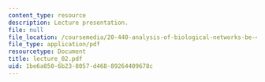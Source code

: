 ```yaml
---
content_type: resource
description: Lecture presentation.
file: null
file_location: /coursemedia/20-440-analysis-of-biological-networks-be-440-fall-2004/1be6a8506b238057d46889264409678c_lecture_02.pdf
file_type: application/pdf
resourcetype: Document
title: lecture_02.pdf
uid: 1be6a850-6b23-8057-d468-89264409678c
---
```

